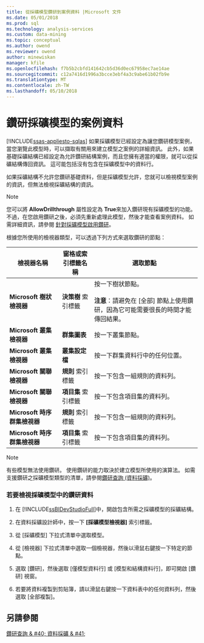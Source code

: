```yaml
---
title: 從採礦模型鑽研到案例資料 |Microsoft 文件
ms.date: 05/01/2018
ms.prod: sql
ms.technology: analysis-services
ms.custom: data-mining
ms.topic: conceptual
ms.author: owend
ms.reviewer: owend
author: minewiskan
manager: kfile
ms.openlocfilehash: f7b5b2cbfd141642cb5d36d0ec67958ec7ae14ae
ms.sourcegitcommit: c12a7416d1996a3bcce3ebf4a3c9abe61b02fb9e
ms.translationtype: MT
ms.contentlocale: zh-TW
ms.lasthandoff: 05/10/2018
---
```

# <a name="drill-through-to-case-data-from-a-mining-model"></a>鑽研採礦模型的案例資料
[!INCLUDE[ssas-appliesto-sqlas](../../includes/ssas-appliesto-sqlas.md)]
  如果採礦模型已經設定為讓您鑽研模型案例，當您瀏覽此模型時，可以擷取有關用來建立模型之案例的詳細資訊。 此外，如果基礎採礦結構已經設定為允許鑽研結構案例，而且您擁有適當的權限，就可以從採礦結構傳回資訊。 這可能包括沒有包含在採礦模型中的資料行。  
  
 如果採礦結構不允許您鑽研基礎資料，但是採礦模型允許，您就可以檢視模型案例的資訊，但無法檢視採礦結構的資訊。  
  
> [!NOTE]  
>  您可以將 **AllowDrillthrough** 屬性設定為 **True**來加入鑽研現有採礦模型的功能。 不過，在您啟用鑽研之後，必須先重新處理此模型，然後才能查看案例資料。 如需詳細資訊，請參閱 [針對採礦模型啟用鑽研](../../analysis-services/data-mining/enable-drillthrough-for-a-mining-model.md)。  
  
 根據您所使用的檢視器類型，可以透過下列方式來選取鑽研的節點：  
  
|檢視器名稱|窗格或索引標籤名稱|選取節點|  
|-----------------|----------------------|-----------------|  
|**Microsoft 樹狀檢視器**|**決策樹** 索引標籤|按一下樹狀節點。<br /><br /> **注意**：請避免在 [全部] 節點上使用鑽研，因為它可能需要很長的時間才能傳回結果。|  
|**Microsoft 叢集檢視器**|**群集圖表**|按一下叢集節點。|  
|**Microsoft 叢集檢視器**|**叢集設定檔**|按一下群集資料行中的任何位置。|  
|**Microsoft 關聯檢視器**|**規則** 索引標籤|按一下包含一組規則的資料列。|  
|**Microsoft 關聯檢視器**|**項目集** 索引標籤|按一下包含項目集的資料列。|  
|**Microsoft 時序群集檢視器**|**規則** 索引標籤|按一下包含一組規則的資料列。|  
|**Microsoft 時序群集檢視器**|**項目集** 索引標籤|按一下包含項目集的資料列。|  
  
> [!NOTE]  
>  有些模型無法使用鑽研。 使用鑽研的能力取決於建立模型所使用的演算法。 如需支援鑽研之採礦模型類型的清單，請參閱[鑽研查詢 &#40;資料採礦&#41;](../../analysis-services/data-mining/drillthrough-queries-data-mining.md)。  
  
### <a name="to-view-drillthrough-data-from-a-mining-model"></a>若要檢視採礦模型中的鑽研資料  
  
1.  在 [!INCLUDE[ssBIDevStudioFull](../../includes/ssbidevstudiofull-md.md)]中，開啟包含所需之採礦模型的採礦結構。  
  
2.  在資料採礦設計師中，按一下 **[採礦模型檢視器]** 索引標籤。  
  
3.  從 [採礦模型] 下拉式清單中選取模型。  
  
4.  從 [檢視器] 下拉式清單中選取一個檢視器，然後以滑鼠右鍵按一下特定的節點。  
  
5.  選取 [鑽研]，然後選取 [僅模型資料行] 或 [模型和結構資料行]，即可開啟 [鑽研] 視窗。  
  
6.  若要將資料複製到剪貼簿，請以滑鼠右鍵按一下資料表中的任何資料列，然後選取 [全部複製]。  
  
## <a name="see-also"></a>另請參閱  
 [鑽研查詢 & #40; 資料採礦 & #41;](../../analysis-services/data-mining/drillthrough-queries-data-mining.md)  
  
  
